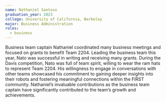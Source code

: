```yaml
---
name: Nathaniel Santoso
graduation_year: 2023
college: University of California, Berkeley
major: Business Administration
roles:
  - business
---
```


Business team captain Nathaniel coordinated many business meetings and focused on grants to benefit Team 2204. Leading
the business team this year, Nato was successful in writing and receiving many grants. During the Davis competition,
Nato was full of team spirit, willing to wear the ram hats to represent Team 2204. His willingness to engage in
conversations with other teams showcased his commitment to gaining deeper insights into their robots and fostering
meaningful connections within the FIRST community. Nathaniel’s invaluable contributions as the business team captain
have significantly contributed to the team’s growth and achievements.